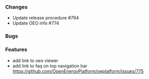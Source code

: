 <!--
SPDX-FileCopyrightText: 2025 Christian Winger <https://github.com/wingechr> © Öko-Institut e.V.
SPDX-FileCopyrightText: 2025 Christian Hofmann <https://github.com/christian-rli> © Reiner Lemoine Institut

SPDX-License-Identifier: CC0-1.0
-->

### Changes

- Update release procedure #794
- Update OEO info #774

### Bugs

### Features

- add link to oeo viewer
- add link to faq on top navigation bar
  https://github.com/OpenEnergyPlatform/oeplatform/issues/775
